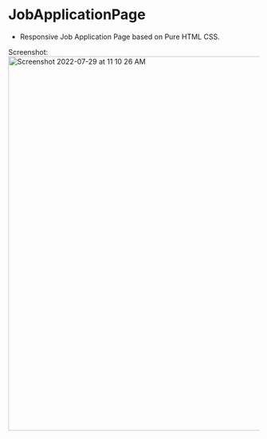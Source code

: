# JobApplicationPage


- Responsive Job Application Page based on Pure HTML CSS.

Screenshot:
<img width="753" alt="Screenshot 2022-07-29 at 11 10 26 AM" src="https://user-images.githubusercontent.com/25192452/181690663-0e78c444-3b75-436c-836d-05dcc7ba3344.png">
